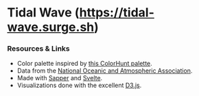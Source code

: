 # Tidal Wave (https://tidal-wave.surge.sh)

### Resources & Links
 - Color palette inspired by [this ColorHunt palette](https://colorhunt.co/palette/112238?ref=tab).
 - Data from the [National Oceanic and Atmospheric Association](https://noaa.gov).
 - Made with [Sapper](https://sapper.svelte.dev) and [Svelte](https://svelte.dev).
 - Visualizations done with the excellent [D3.js](https://github.com/d3/d3/blob/master/API.md).
